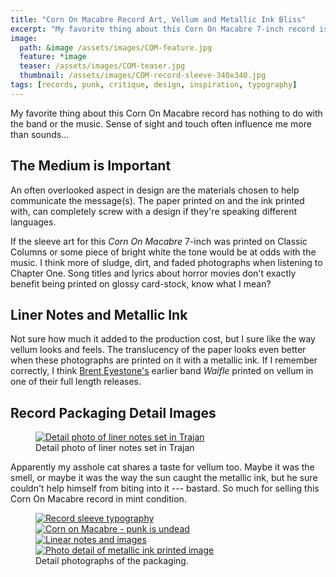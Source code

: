 ```yaml
---
title: "Corn On Macabre Record Art, Vellum and Metallic Ink Bliss"
excerpt: "My favorite thing about this Corn On Macabre 7-inch record is the use of vellum and metallic inks in the sleeve."
image: 
  path: &image /assets/images/COM-feature.jpg
  feature: *image
  teaser: /assets/images/COM-teaser.jpg
  thumbnail: /assets/images/COM-record-sleeve-340x340.jpg
tags: [records, punk, critique, design, inspiration, typography]
---
```


My favorite thing about this Corn On Macabre record has nothing to do with the band or the music. Sense of sight and touch often influence me more than sounds...

## The Medium is Important

An often overlooked aspect in design are the materials chosen to help communicate the message(s). The paper printed on and the ink printed with, can completely screw with a design if they're speaking different languages.

If the sleeve art for this *Corn On Macabre* 7-inch was printed on Classic Columns or some piece of bright white the tone would be at odds with the music. I think more of sludge, dirt, and faded photographs when listening to Chapter One. Song titles and lyrics about horror movies don't exactly benefit being printed on glossy card-stock, know what I mean?

## Liner Notes and Metallic Ink

Not sure how much it added to the production cost, but I sure like the way vellum looks and feels. The translucency of the paper looks even better when these photographs are printed on it with a metallic ink. If I remember correctly, I think [Brent Eyestone's](http://www.discogs.com/artist/Brent+Eyestone) earlier band *Waifle* printed on vellum in one of their full length releases.

## Record Packaging Detail Images

<figure>
	<a href="/assets/images/COM-metallic-ink-trajan.jpg" class="fancybox" rel="gallery" title="Everyone's favorite movie poster typeface, Trajan."><img src="/assets/images/COM-metallic-ink-trajan-620x197.jpg" alt="Detail photo of liner notes set in Trajan" /></a>
	<figcaption>Detail photo of liner notes set in Trajan</figcaption>
</figure>

Apparently my asshole cat shares a taste for vellum too. Maybe it was the smell, or maybe it was the way the sun caught the metallic ink, but he sure couldn't help himself from biting into it --- bastard. So much for selling this Corn On Macabre record in mint condition.

<figure class="half">
	<a href="/assets/images/COM-record-sleeve-typography.jpg"><img src="/assets/images/COM-record-sleeve-typography-300.jpg" alt="Record sleeve typography" /></a>
	<a href="/assets/images/COM-punk-is-undead.jpg"><img src="/assets/images/COM-punk-is-undead-300.jpg" alt="Corn on Macabre - punk is undead" /></a>
	<a href="/assets/images/COM-record-sleeve.jpg"><img src="/assets/images/COM-record-sleeve-300.jpg" alt="Linear notes and images" /></a>
    <a href="/assets/images/COM-metallic-ink-image.jpg"><img src="/assets/images/COM-metallic-ink-image-300.jpg" alt="Photo detail of metallic ink printed image" /></a>
	<figcaption>Detail photographs of the packaging.</figcaption>
</figure>
